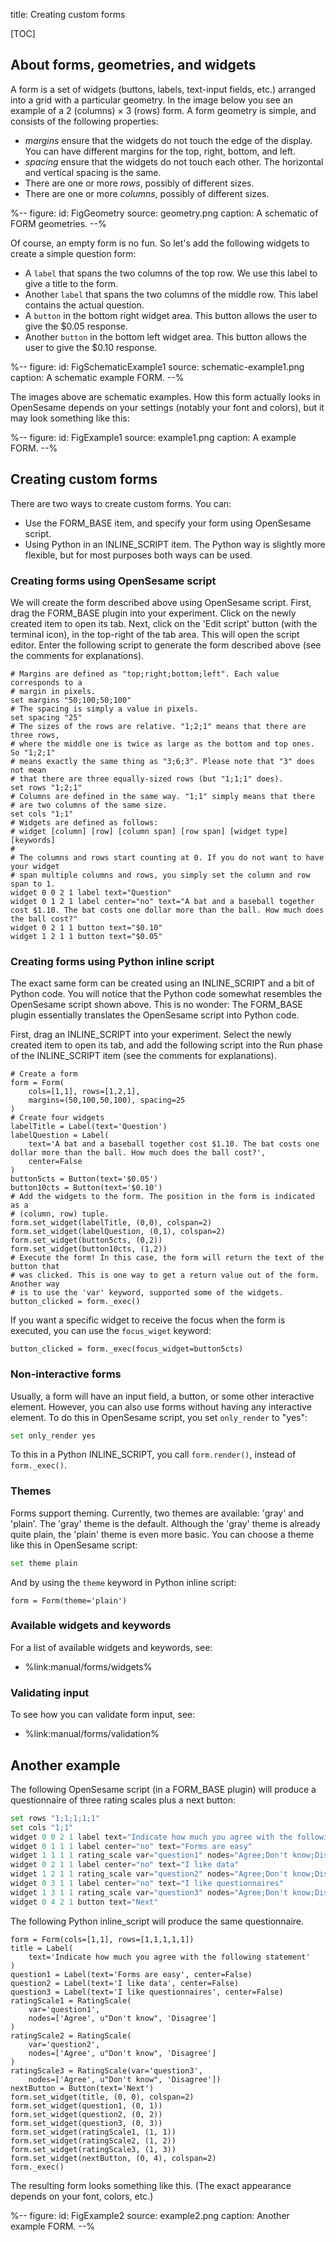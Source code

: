 title: Creating custom forms


[TOC]


## About forms, geometries, and widgets

A form is a set of widgets (buttons, labels, text-input fields, etc.) arranged into a grid with a particular geometry. In the image below you see an example of a 2 (columns) × 3 (rows) form. A form geometry is simple, and consists of the following properties:

- *margins* ensure that the widgets do not touch the edge of the display. You can have different margins for the top, right, bottom, and left.
- *spacing* ensure that the widgets do not touch each other. The horizontal and vertical spacing is the same.
- There are one or more *rows*, possibly of different sizes.
- There are one or more *columns*, possibly of different sizes.

%--
figure:
 id: FigGeometry
 source: geometry.png
 caption: A schematic of FORM geometries.
--%

Of course, an empty form is no fun. So let's add the following widgets to create a simple question form:

- A `label` that spans the two columns of the top row. We use this label to give a title to the form.
- Another `label` that spans the two columns of the middle row. This label contains the actual question.
- A `button` in the bottom right widget area. This button allows the user to give the $0.05 response.
- Another `button` in the bottom left widget area. This button allows the user to give the $0.10 response.

%--
figure:
 id: FigSchematicExample1
 source: schematic-example1.png
 caption: A schematic example FORM.
--%

The images above are schematic examples. How this form actually looks in OpenSesame depends on your settings (notably your font and colors), but it may look something like this:

%--
figure:
 id: FigExample1
 source: example1.png
 caption: A example FORM.
--%

## Creating custom forms

There are two ways to create custom forms. You can:

- Use the FORM_BASE item, and specify your form using OpenSesame script.
- Using Python in an INLINE_SCRIPT item. The Python way is slightly more flexible, but for most purposes both ways can be used.

### Creating forms using OpenSesame script

We will create the form described above using OpenSesame script. First, drag the FORM_BASE plugin into your experiment. Click on the newly created item to open its tab. Next, click on the 'Edit script' button (with the terminal icon), in the top-right of the tab area. This will open the script editor. Enter the following script to generate the form described above (see the comments for explanations).

~~~
# Margins are defined as "top;right;bottom;left". Each value corresponds to a
# margin in pixels.
set margins "50;100;50;100"
# The spacing is simply a value in pixels.
set spacing "25"
# The sizes of the rows are relative. "1;2;1" means that there are three rows,
# where the middle one is twice as large as the bottom and top ones. So "1;2;1"
# means exactly the same thing as "3;6;3". Please note that "3" does not mean
# that there are three equally-sized rows (but "1;1;1" does).
set rows "1;2;1"
# Columns are defined in the same way. "1;1" simply means that there
# are two columns of the same size.
set cols "1;1"
# Widgets are defined as follows:
# widget [column] [row] [column span] [row span] [widget type] [keywords]
#
# The columns and rows start counting at 0. If you do not want to have your widget
# span multiple columns and rows, you simply set the column and row span to 1.
widget 0 0 2 1 label text="Question"
widget 0 1 2 1 label center="no" text="A bat and a baseball together cost $1.10. The bat costs one dollar more than the ball. How much does the ball cost?"
widget 0 2 1 1 button text="$0.10"
widget 1 2 1 1 button text="$0.05"
~~~

### Creating forms using Python inline script

The exact same form can be created using an INLINE_SCRIPT and a bit of Python code. You will notice that the Python code somewhat resembles the OpenSesame script shown above. This is no wonder: The FORM_BASE plugin essentially translates the OpenSesame script into Python code.

First, drag an INLINE_SCRIPT into your experiment. Select the newly created item to open its tab, and add the following script into the Run phase of the INLINE_SCRIPT item (see the comments for explanations).

~~~ .python
# Create a form
form = Form(
    cols=[1,1], rows=[1,2,1],
    margins=(50,100,50,100), spacing=25
)
# Create four widgets
labelTitle = Label(text='Question')
labelQuestion = Label(
    text='A bat and a baseball together cost $1.10. The bat costs one dollar more than the ball. How much does the ball cost?',
    center=False
)
button5cts = Button(text='$0.05')
button10cts = Button(text='$0.10')
# Add the widgets to the form. The position in the form is indicated as a
# (column, row) tuple.
form.set_widget(labelTitle, (0,0), colspan=2)
form.set_widget(labelQuestion, (0,1), colspan=2)
form.set_widget(button5cts, (0,2))
form.set_widget(button10cts, (1,2))
# Execute the form! In this case, the form will return the text of the button that
# was clicked. This is one way to get a return value out of the form. Another way
# is to use the 'var' keyword, supported some of the widgets.
button_clicked = form._exec()
~~~

If you want a specific widget to receive the focus when the form is executed, you can use the `focus_wiget` keyword:

~~~ .python
button_clicked = form._exec(focus_widget=button5cts)
~~~

### Non-interactive forms

Usually, a form will have an input field, a button, or some other interactive element. However, you can also use forms without having any interactive element. To do this in OpenSesame script, you set `only_render` to "yes":

```python
set only_render yes
```

To this in a Python INLINE_SCRIPT, you call `form.render()`, instead of `form._exec()`.

### Themes

Forms support theming. Currently, two themes are available: 'gray' and 'plain'. The 'gray' theme is the default. Although the 'gray' theme is already quite plain, the 'plain' theme is even more basic. You can choose a theme like this in OpenSesame script:

```python
set theme plain
```

And by using the `theme` keyword in Python inline script:

~~~ .python
form = Form(theme='plain')
~~~

### Available widgets and keywords

For a list of available widgets and keywords, see:

- %link:manual/forms/widgets%

### Validating input

To see how you can validate form input, see:

- %link:manual/forms/validation%

## Another example

The following OpenSesame script (in a FORM_BASE plugin) will produce a questionnaire of three rating scales plus a next button:

```python
set rows "1;1;1;1;1"
set cols "1;1"
widget 0 0 2 1 label text="Indicate how much you agree with the following statements"
widget 0 1 1 1 label center="no" text="Forms are easy"
widget 1 1 1 1 rating_scale var="question1" nodes="Agree;Don't know;Disagree"
widget 0 2 1 1 label center="no" text="I like data"
widget 1 2 1 1 rating_scale var="question2" nodes="Agree;Don't know;Disagree"
widget 0 3 1 1 label center="no" text="I like questionnaires"
widget 1 3 1 1 rating_scale var="question3" nodes="Agree;Don't know;Disagree"
widget 0 4 2 1 button text="Next"
```

The following Python inline_script will produce the same questionnaire.

~~~ .python
form = Form(cols=[1,1], rows=[1,1,1,1,1])
title = Label(
    text='Indicate how much you agree with the following statement'
)
question1 = Label(text='Forms are easy', center=False)
question2 = Label(text='I like data', center=False)
question3 = Label(text='I like questionnaires', center=False)
ratingScale1 = RatingScale(
    var='question1',
    nodes=['Agree', u"Don't know", 'Disagree']
)
ratingScale2 = RatingScale(
    var='question2',
    nodes=['Agree', u"Don't know", 'Disagree']
)
ratingScale3 = RatingScale(var='question3',
    nodes=['Agree', u"Don't know", 'Disagree'])
nextButton = Button(text='Next')
form.set_widget(title, (0, 0), colspan=2)
form.set_widget(question1, (0, 1))
form.set_widget(question2, (0, 2))
form.set_widget(question3, (0, 3))
form.set_widget(ratingScale1, (1, 1))
form.set_widget(ratingScale2, (1, 2))
form.set_widget(ratingScale3, (1, 3))
form.set_widget(nextButton, (0, 4), colspan=2)
form._exec()
~~~

The resulting form looks something like this. (The exact appearance depends on your font, colors, etc.)

%--
figure:
 id: FigExample2
 source: example2.png
 caption: Another example FORM.
--%
